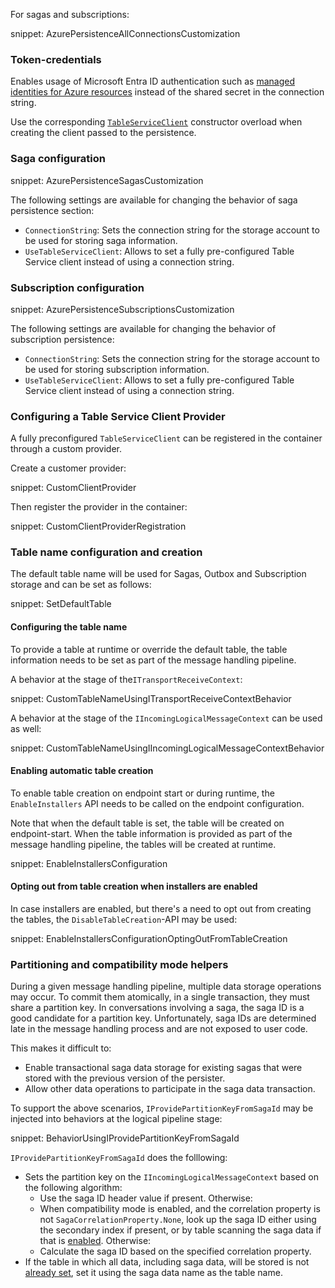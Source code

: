 For sagas and subscriptions:

snippet: AzurePersistenceAllConnectionsCustomization

### Token-credentials

Enables usage of Microsoft Entra ID authentication such as [managed identities for Azure resources](https://learn.microsoft.com/en-us/azure/storage/tables/authorize-access-azure-active-directory) instead of the shared secret in the connection string.

Use the corresponding [`TableServiceClient`](https://learn.microsoft.com/en-us/dotnet/api/azure.data.tables.tableserviceclient.-ctor?view=azure-dotnet#azure-data-tables-tableserviceclient-ctor(system-uri-azure-core-tokencredential-azure-data-tables-tableclientoptions)) constructor overload when creating the client passed to the persistence.

### Saga configuration

snippet: AzurePersistenceSagasCustomization

The following settings are available for changing the behavior of saga persistence section:

 * `ConnectionString`: Sets the connection string for the storage account to be used for storing saga information.
 * `UseTableServiceClient`: Allows to set a fully pre-configured Table Service client instead of using a connection string.

### Subscription configuration

snippet: AzurePersistenceSubscriptionsCustomization

The following settings are available for changing the behavior of subscription persistence:

 * `ConnectionString`: Sets the connection string for the storage account to be used for storing subscription information.
 * `UseTableServiceClient`: Allows to set a fully pre-configured Table Service client instead of using a connection string.

### Configuring a Table Service Client Provider

A fully preconfigured `TableServiceClient` can be registered in the container through a custom provider.

Create a customer provider:

snippet: CustomClientProvider

Then register the provider in the container:

snippet: CustomClientProviderRegistration

### Table name configuration and creation

The default table name will be used for Sagas, Outbox and Subscription storage and can be set as follows:

snippet: SetDefaultTable

#### Configuring the table name

To provide a table at runtime or override the default table, the table information needs to be set as part of the message handling pipeline.

A behavior at the stage of the`ITransportReceiveContext`:

snippet: CustomTableNameUsingITransportReceiveContextBehavior

A behavior at the stage of the `IIncomingLogicalMessageContext` can be used as well:

snippet: CustomTableNameUsingIIncomingLogicalMessageContextBehavior

#### Enabling automatic table creation

To enable table creation on endpoint start or during runtime, the `EnableInstallers` API needs to be called on the endpoint configuration.

Note that when the default table is set, the table will be created on endpoint-start. When the table information is provided as part of the message handling pipeline, the tables will be created at runtime.

snippet: EnableInstallersConfiguration

#### Opting out from table creation when installers are enabled

In case installers are enabled, but there's a need to opt out from creating the tables, the `DisableTableCreation`-API may be used:

snippet: EnableInstallersConfigurationOptingOutFromTableCreation

### Partitioning and compatibility mode helpers

During a given message handling pipeline, multiple data storage operations may occur. To commit them atomically, in a single transaction, they must share a partition key. In conversations involving a saga, the saga ID is a good candidate for a partition key. Unfortunately, saga IDs are determined late in the message handling process and are not exposed to user code.

This makes it difficult to:

* Enable transactional saga data storage for existing sagas that were stored with the previous version of the persister.
* Allow other data operations to participate in the saga data transaction.

To support the above scenarios, `IProvidePartitionKeyFromSagaId` may be injected into behaviors at the logical pipeline stage:

snippet: BehaviorUsingIProvidePartitionKeyFromSagaId

`IProvidePartitionKeyFromSagaId` does the folllowing:

* Sets the partition key on the `IIncomingLogicalMessageContext` based on the following algorithm:
  * Use the saga ID header value if present. Otherwise:
  * When compatibility mode is enabled, and the correlation property is not `SagaCorrelationProperty.None`, look up the saga ID either using the secondary index if present, or by table scanning the saga data if that is [enabled](/persistence/azure-table/configuration.md#saga-configuration). Otherwise:
  * Calculate the saga ID based on the specified correlation property.
* If the table in which all data, including saga data, will be stored is not [already set](/persistence/azure-table/configuration.md#table-name-configuration-and-creation), set it using the saga data name as the table name.
